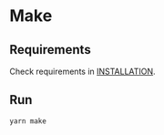 # Make
## Requirements
Check requirements in [INSTALLATION](INSTALLATION.md).

## Run
```sh
yarn make
```